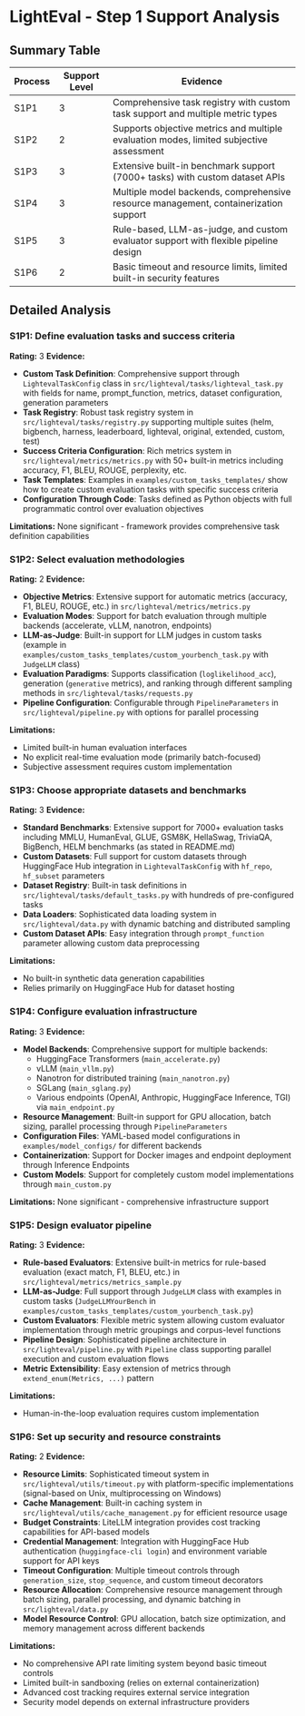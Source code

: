 # LightEval - Step 1 Support Analysis

## Summary Table
| Process | Support Level | Evidence |
|---------|--------------|----------|
| S1P1 | 3 | Comprehensive task registry with custom task support and multiple metric types |
| S1P2 | 2 | Supports objective metrics and multiple evaluation modes, limited subjective assessment |
| S1P3 | 3 | Extensive built-in benchmark support (7000+ tasks) with custom dataset APIs |
| S1P4 | 3 | Multiple model backends, comprehensive resource management, containerization support |
| S1P5 | 3 | Rule-based, LLM-as-judge, and custom evaluator support with flexible pipeline design |
| S1P6 | 2 | Basic timeout and resource limits, limited built-in security features |

## Detailed Analysis

### S1P1: Define evaluation tasks and success criteria
**Rating:** 3
**Evidence:**
- **Custom Task Definition**: Comprehensive support through `LightevalTaskConfig` class in `src/lighteval/tasks/lighteval_task.py` with fields for name, prompt_function, metrics, dataset configuration, generation parameters
- **Task Registry**: Robust task registry system in `src/lighteval/tasks/registry.py` supporting multiple suites (helm, bigbench, harness, leaderboard, lighteval, original, extended, custom, test)
- **Success Criteria Configuration**: Rich metrics system in `src/lighteval/metrics/metrics.py` with 50+ built-in metrics including accuracy, F1, BLEU, ROUGE, perplexity, etc.
- **Task Templates**: Examples in `examples/custom_tasks_templates/` show how to create custom evaluation tasks with specific success criteria
- **Configuration Through Code**: Tasks defined as Python objects with full programmatic control over evaluation objectives

**Limitations:**
None significant - framework provides comprehensive task definition capabilities

### S1P2: Select evaluation methodologies
**Rating:** 2
**Evidence:**
- **Objective Metrics**: Extensive support for automatic metrics (accuracy, F1, BLEU, ROUGE, etc.) in `src/lighteval/metrics/metrics.py`
- **Evaluation Modes**: Support for batch evaluation through multiple backends (accelerate, vLLM, nanotron, endpoints)
- **LLM-as-Judge**: Built-in support for LLM judges in custom tasks (example in `examples/custom_tasks_templates/custom_yourbench_task.py` with `JudgeLLM` class)
- **Evaluation Paradigms**: Supports classification (`loglikelihood_acc`), generation (`generative` metrics), and ranking through different sampling methods in `src/lighteval/tasks/requests.py`
- **Pipeline Configuration**: Configurable through `PipelineParameters` in `src/lighteval/pipeline.py` with options for parallel processing

**Limitations:**
- Limited built-in human evaluation interfaces
- No explicit real-time evaluation mode (primarily batch-focused)
- Subjective assessment requires custom implementation

### S1P3: Choose appropriate datasets and benchmarks
**Rating:** 3
**Evidence:**
- **Standard Benchmarks**: Extensive support for 7000+ evaluation tasks including MMLU, HumanEval, GLUE, GSM8K, HellaSwag, TriviaQA, BigBench, HELM benchmarks (as stated in README.md)
- **Custom Datasets**: Full support for custom datasets through HuggingFace Hub integration in `LightevalTaskConfig` with `hf_repo`, `hf_subset` parameters
- **Dataset Registry**: Built-in task definitions in `src/lighteval/tasks/default_tasks.py` with hundreds of pre-configured tasks
- **Data Loaders**: Sophisticated data loading system in `src/lighteval/data.py` with dynamic batching and distributed sampling
- **Custom Dataset APIs**: Easy integration through `prompt_function` parameter allowing custom data preprocessing

**Limitations:**
- No built-in synthetic data generation capabilities
- Relies primarily on HuggingFace Hub for dataset hosting

### S1P4: Configure evaluation infrastructure
**Rating:** 3
**Evidence:**
- **Model Backends**: Comprehensive support for multiple backends:
  - HuggingFace Transformers (`main_accelerate.py`)
  - vLLM (`main_vllm.py`)
  - Nanotron for distributed training (`main_nanotron.py`)
  - SGLang (`main_sglang.py`)
  - Various endpoints (OpenAI, Anthropic, HuggingFace Inference, TGI) via `main_endpoint.py`
- **Resource Management**: Built-in support for GPU allocation, batch sizing, parallel processing through `PipelineParameters`
- **Configuration Files**: YAML-based model configurations in `examples/model_configs/` for different backends
- **Containerization**: Support for Docker images and endpoint deployment through Inference Endpoints
- **Custom Models**: Support for completely custom model implementations through `main_custom.py`

**Limitations:**
None significant - comprehensive infrastructure support

### S1P5: Design evaluator pipeline
**Rating:** 3
**Evidence:**
- **Rule-based Evaluators**: Extensive built-in metrics for rule-based evaluation (exact match, F1, BLEU, etc.) in `src/lighteval/metrics/metrics_sample.py`
- **LLM-as-Judge**: Full support through `JudgeLLM` class with examples in custom tasks (`JudgeLLMYourBench` in `examples/custom_tasks_templates/custom_yourbench_task.py`)
- **Custom Evaluators**: Flexible metric system allowing custom evaluator implementation through metric groupings and corpus-level functions
- **Pipeline Design**: Sophisticated pipeline architecture in `src/lighteval/pipeline.py` with `Pipeline` class supporting parallel execution and custom evaluation flows
- **Metric Extensibility**: Easy extension of metrics through `extend_enum(Metrics, ...)` pattern

**Limitations:**
- Human-in-the-loop evaluation requires custom implementation

### S1P6: Set up security and resource constraints
**Rating:** 2
**Evidence:**
- **Resource Limits**: Sophisticated timeout system in `src/lighteval/utils/timeout.py` with platform-specific implementations (signal-based on Unix, multiprocessing on Windows)
- **Cache Management**: Built-in caching system in `src/lighteval/utils/cache_management.py` for efficient resource usage
- **Budget Constraints**: LiteLLM integration provides cost tracking capabilities for API-based models
- **Credential Management**: Integration with HuggingFace Hub authentication (`huggingface-cli login`) and environment variable support for API keys
- **Timeout Configuration**: Multiple timeout controls through `generation_size`, `stop_sequence`, and custom timeout decorators
- **Resource Allocation**: Comprehensive resource management through batch sizing, parallel processing, and dynamic batching in `src/lighteval/data.py`
- **Model Resource Control**: GPU allocation, batch size optimization, and memory management across different backends

**Limitations:**
- No comprehensive API rate limiting system beyond basic timeout controls
- Limited built-in sandboxing (relies on external containerization)
- Advanced cost tracking requires external service integration
- Security model depends on external infrastructure providers
